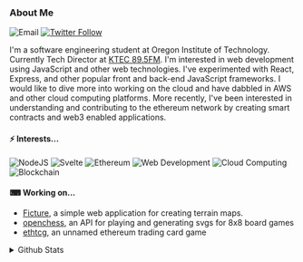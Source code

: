 ### About Me

![Email](https://img.shields.io/badge/-tristen.mengis@gmail.com-lightgrey?style=for-the-badge&logo=gmail)
[![Twitter Follow](https://img.shields.io/twitter/follow/mengistristen?color=%20%2300acee&label=Follow%20me%20on%20Twitter&style=for-the-badge)][twitter]
<!--- [![Website](https://img.shields.io/badge/-Portfolio-black?style=for-the-badge&logo=github)][website] -->

I'm a software engineering student at Oregon Institute of Technology. Currently Tech Director at [KTEC 89.5FM][ktec]. I'm interested in web development using JavaScript and other web technologies. I've experimented with React, Express, and other popular front and back-end JavaScript frameworks. I would like to dive more into working on the cloud and have dabbled in AWS and other cloud computing platforms. More recently, I've been interested in understanding and contributing to the ethereum network by creating smart contracts and web3 enabled applications. 

#### ⚡ Interests...

![NodeJS](https://img.shields.io/badge/-Nodejs-black?style=for-the-badge&logo=Node.js)
![Svelte](https://img.shields.io/badge/-Svelte-white?style=for-the-badge&logo=svelte)
![Ethereum](https://img.shields.io/badge/-Ethereum-333333?style=for-the-badge&logo=ethereum)
![Web Development](https://img.shields.io/badge/-Web%20development-blue?style=for-the-badge)
![Cloud Computing](https://img.shields.io/badge/-Cloud%20computing-orange?style=for-the-badge)
![Blockchain](https://img.shields.io/badge/-Blockchain-green?style=for-the-badge)

#### ⌨ Working on...

- [Ficture](https://github.com/mengistristen/ficture), a simple web application for creating terrain maps.
- [openchess](https://github.com/mengistristen/openchess), an API for playing and generating svgs for 8x8 board games
- [ethtcg](https://github.com/mengistristen/ethtcg), an unnamed ethereum trading card game

<details>
  <summary>Github Stats</summary>
  
![Stats](https://github-readme-stats.vercel.app/api/?username=mengistristen&show_icons=true)
  
![Languages](https://github-readme-stats.vercel.app/api/top-langs/?username=mengistristen&layout=compact)
</details>

[twitter]: https://twitter.com/thetmeng
[ktec]: https://ktec895.com
[website]: https://mengistristen.github.io
